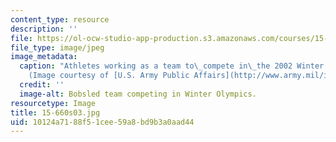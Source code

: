 ```yaml
---
content_type: resource
description: ''
file: https://ol-ocw-studio-app-production.s3.amazonaws.com/courses/15-660-strategic-hr-management-spring-2003/10124a7188f51cee59a8bd9b3a0aad44_15-660s03.jpg
file_type: image/jpeg
image_metadata:
  caption: "Athletes working as a team to\_compete in\_the 2002 Winter Olympics.\_\
    (Image courtesy of [U.S. Army Public Affairs](http://www.army.mil/info/institution/publicAffairs/).)"
  credit: ''
  image-alt: Bobsled team competing in Winter Olympics.
resourcetype: Image
title: 15-660s03.jpg
uid: 10124a71-88f5-1cee-59a8-bd9b3a0aad44
---
```

